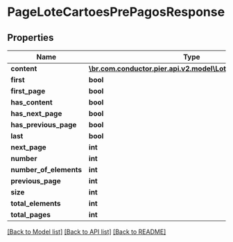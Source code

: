 # PageLoteCartoesPrePagosResponse

## Properties
Name | Type | Description | Notes
------------ | ------------- | ------------- | -------------
**content** | [**\br.com.conductor.pier.api.v2.model\LoteCartoesPrePagos[]**](LoteCartoesPrePagos.md) |  | [optional] 
**first** | **bool** |  | [optional] 
**first_page** | **bool** |  | [optional] 
**has_content** | **bool** |  | [optional] 
**has_next_page** | **bool** |  | [optional] 
**has_previous_page** | **bool** |  | [optional] 
**last** | **bool** |  | [optional] 
**next_page** | **int** |  | [optional] 
**number** | **int** |  | [optional] 
**number_of_elements** | **int** |  | [optional] 
**previous_page** | **int** |  | [optional] 
**size** | **int** |  | [optional] 
**total_elements** | **int** |  | [optional] 
**total_pages** | **int** |  | [optional] 

[[Back to Model list]](../README.md#documentation-for-models) [[Back to API list]](../README.md#documentation-for-api-endpoints) [[Back to README]](../README.md)


